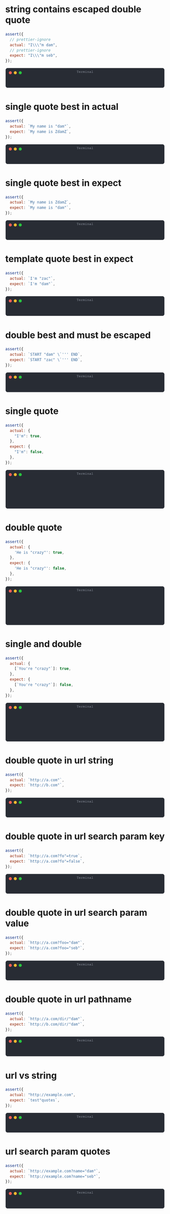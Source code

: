 # string contains escaped double quote

```js
assert({
  // prettier-ignore
  actual: "I\\\"m dam",
  // prettier-ignore
  expect: "I\\\"m seb",
});
```

![img](<./quote/string contains escaped double quote.svg>)

# single quote best in actual

```js
assert({
  actual: `My name is "dam"`,
  expect: `My name is ZdamZ`,
});
```

![img](<./quote/single quote best in actual.svg>)

# single quote best in expect

```js
assert({
  actual: `My name is ZdamZ`,
  expect: `My name is "dam"`,
});
```

![img](<./quote/single quote best in expect.svg>)

# template quote best in expect

```js
assert({
  actual: `I'm "zac"`,
  expect: `I'm "dam"`,
});
```

![img](<./quote/template quote best in expect.svg>)

# double best and must be escaped

```js
assert({
  actual: `START "dam" \`''' END`,
  expect: `START "zac" \`''' END`,
});
```

![img](<./quote/double best and must be escaped.svg>)

# single quote

```js
assert({
  actual: {
    "I'm": true,
  },
  expect: {
    "I'm": false,
  },
});
```

![img](<./quote/single quote.svg>)

# double quote

```js
assert({
  actual: {
    'He is "crazy"': true,
  },
  expect: {
    'He is "crazy"': false,
  },
});
```

![img](<./quote/double quote.svg>)

# single and double

```js
assert({
  actual: {
    [`You're "crazy"`]: true,
  },
  expect: {
    [`You're "crazy"`]: false,
  },
});
```

![img](<./quote/single and double.svg>)

# double quote in url string

```js
assert({
  actual: `http://a.com"`,
  expect: `http://b.com"`,
});
```

![img](<./quote/double quote in url string.svg>)

# double quote in url search param key

```js
assert({
  actual: `http://a.com?fo"=true`,
  expect: `http://a.com?fo"=false`,
});
```

![img](<./quote/double quote in url search param key.svg>)

# double quote in url search param value

```js
assert({
  actual: `http://a.com?foo="dam"`,
  expect: `http://a.com?foo="seb"`,
});
```

![img](<./quote/double quote in url search param value.svg>)

# double quote in url pathname

```js
assert({
  actual: `http://a.com/dir/"dam"`,
  expect: `http://b.com/dir/"dam"`,
});
```

![img](<./quote/double quote in url pathname.svg>)

# url vs string

```js
assert({
  actual: "http://example.com",
  expect: `test"quotes`,
});
```

![img](<./quote/url vs string.svg>)

# url search param quotes

```js
assert({
  actual: `http://example.com?name="dam"`,
  expect: `http://example.com?name="seb"`,
});
```

![img](<./quote/url search param quotes.svg>)

